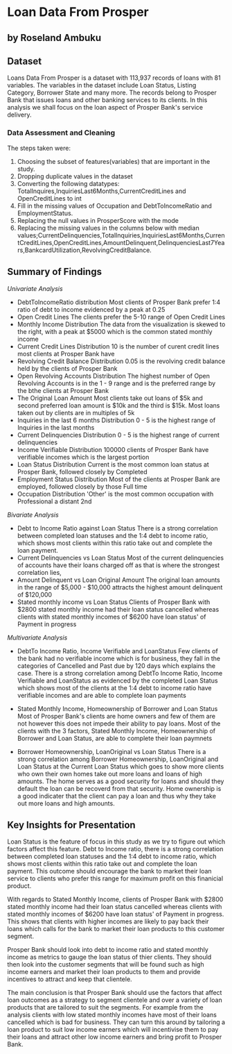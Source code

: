 # Loan Data From Prosper
## by Roseland Ambuku


## Dataset
Loans Data From Prosper is a dataset with 113,937 records of loans with 81 variables. The variables in the dataset include Loan Status, Listing Category, Borrower State and many more. The records belong to Prosper Bank that issues loans and other banking services to its clients. In this analysis we shall focus on the loan aspect of Prosper Bank's service delivery.

### Data Assessment and Cleaning
The steps taken were:
1. Choosing the subset of features(variables) that are important in the study. 
2. Dropping duplicate values in the dataset
3. Converting the following datatypes:  TotalInquires,InquiriesLast6Months,CurrentCreditLines and OpenCreditLines to int
4. Fill in the missing values of Occupation and DebtToIncomeRatio and EmploymentStatus.
5. Replacing the null values in ProsperScore with the mode
6. Replacing the missing values in the columns below with median values;CurrentDelinquencies,TotalInquiries,InquiriesLast6Months,CurrentCreditLines,OpenCreditLines,AmountDelinquent,DelinquenciesLast7Years,BankcardUtilization,RevolvingCreditBalance.


## Summary of Findings

*Univariate Analysis*
- DebtToIncomeRatio distribution
Most clients of Prosper Bank prefer 1:4 ratio of debt to income evidenced by a peak at 0.25
- Open Credit Lines 
The clients prefer the 5-10 range of Open Credit Lines
- Monthly Income Distribution
The data from the visualization is skewed to the right, with a peak at $5000 which is the common stated monthly income
- Current Credit Lines Distribution
10 is the number of curent credit lines most clients at Prosper Bank have
- Revolving Credit Balance Distribution
0.05 is the revolving credit balance held by the clients of Prosper Bank
- Open Revolving Accounts Distribution
The highest number of Open Revolving Accounts is in the 1 - 9 range and is the preferred range by the bthe clients at Prosper Bank
- The Original Loan Amount
Most clients take out loans of $5k and second preferred loan amount is $10k and the third is $15k. Most loans taken out by clients are in multiples of 5k
- Inquiries in the last 6 months Distribution
0 - 5 is the highest range of Inquiries in the last  months
- Current Delinquencies Distribution
0 - 5 is the highest range of current delinquencies 
- Income Verifiable Distribution
100000 clients of Prosper Bank have verifiable incomes which is the largest portion
- Loan Status Distribution
Current is the most common loan status at Prosper Bank, followed closely by Completed
- Employment Status Distribution
Most of the clients at Prosper Bank are employed, followed closely by those Full time
- Occupation Distribution
'Other' is the most common occupation with Professional a distant 2nd

*Bivariate Analysis*
- Debt to Income Ratio against Loan Status
There is a strong correlation between completed loan statuses and the 1:4 debt to income ratio, which shows most clients within this ratio take out and complete the loan payment.
- Current Delinquencies vs Loan Status
Most of the current delinquencies of accounts have their loans charged off as that is where the strongest correlation lies, 
- Amount Delinquent vs Loan Original Amount
The original loan amounts in the range of $5,000 - $10,000 attracts the highest amount delinquent of $120,000
- Stated monthly income vs Loan Status
Clients of Prosper Bank with $2800 stated monthly income had their loan status cancelled whereas  clients with stated monthly incomes of $6200 have loan status' of Payment in progress

*Multivariate Analysis*
- DebtTo Income Ratio, Income Verifiable and LoanStatus
Few clients of the bank had no verifiable income which is for business, they fall in the categories of Cancelled and Past due by 120 days which explains the case. There is a strong correlation among DebtTo Income Ratio, Income Verifiable and LoanStatus as evidenced by the completed Loan Status which shows most of the clients at the 1:4 debt to income ratio have verifiable incomes and are able to complete loan payments

- Stated Monthly Income, Homeownership of Borrower and Loan Status
Most of Prosper Bank's clients are home owners and few of them are not however this does not impede their ability to pay loans. Most of the clients with the 3 factors, Stated Monthly Income, Homeownership of Borrower and Loan Status, are able to complete their loan paymnets

- Borrower Homeownership, LoanOriginal vs Loan Status
There is a strong correlation among Borrower Homeownership, LoanOriginal and Loan Status at the Current Loan Status which goes to show more clients who own their own homes take out more loans and loans of high amounts. The home serves as a good security for loans and should they default the loan can be recoverd from that security. Home ownership is a good indicater that the client can pay a loan and thus why they take out more loans and high amounts.

## Key Insights for Presentation

Loan Status is the feature of focus in this study as we try to figure out which factors affect this feature. Debt to Income ratio, there is a strong correlation between completed loan statuses and the 1:4 debt to income ratio, which shows most clients within this ratio take out and complete the loan payment. This outcome should encourage the bank to market their loan service to clients who prefer this range for maximum profit on this finanicial product.

With regards to Stated Monthly Income, clients of Prosper Bank with $2800 stated monthly income had their loan status cancelled whereas clients with stated monthly incomes of $6200 have loan status' of Payment in progress. This shows that clients with higher incomes are likely to pay back their loans which calls for the bank to market their loan products to this customer segment.

Prosper Bank should look into debt to income ratio and stated monthly income as metrics to gauge the loan status of thier clients. They should then look into the customer segments that will be found such as high income earners and market their loan products to them and provide incentives to attract and keep that clientele.

The main conclusion is that Prosper Bank should use the factors that affect loan outcomes as a strategy to segment clientele and over a variety of loan products that are tailored to suit the segments. For example from the analysis clients with low stated monthly incomes have most of their loans cancelled which is bad for business. They can turn this around by tailoring a loan product to suit low income earners which will incentivise them to pay their loans and attract other low income earners and bring profit to Prosper Bank.